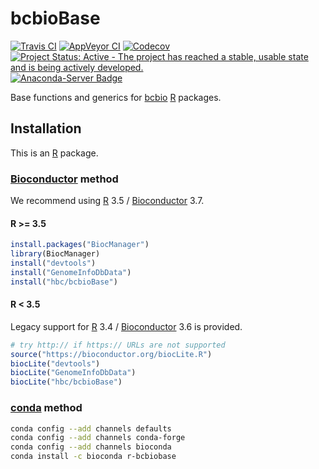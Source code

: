 # bcbioBase

[![Travis CI](https://travis-ci.org/hbc/bcbioBase.svg?branch=master)](https://travis-ci.org/hbc/bcbioBase)
[![AppVeyor CI](https://ci.appveyor.com/api/projects/status/j2o9aspoj8x4l9x7/branch/master?svg=true)](https://ci.appveyor.com/project/mjsteinbaugh/bcbiobase/branch/master)
[![Codecov](https://codecov.io/gh/hbc/bcbioBase/branch/master/graph/badge.svg)](https://codecov.io/gh/hbc/bcbioBase)
[![Project Status: Active - The project has reached a stable, usable state and is being actively developed.](https://www.repostatus.org/badges/latest/active.svg)](https://www.repostatus.org/#active)
[![Anaconda-Server Badge](https://anaconda.org/bioconda/r-bcbiobase/badges/version.svg)](https://anaconda.org/bioconda/r-bcbiobase)

Base functions and generics for [bcbio][] [R][] packages.


## Installation

This is an [R][] package.

### [Bioconductor][] method

We recommend using [R][] 3.5 / [Bioconductor][] 3.7.

#### R >= 3.5

```r
install.packages("BiocManager")
library(BiocManager)
install("devtools")
install("GenomeInfoDbData")
install("hbc/bcbioBase")
```

#### R < 3.5

Legacy support for [R][] 3.4 / [Bioconductor][] 3.6 is provided.

```r
# try http:// if https:// URLs are not supported
source("https://bioconductor.org/biocLite.R")
biocLite("devtools")
biocLite("GenomeInfoDbData")
biocLite("hbc/bcbioBase")
```

### [conda][] method

```bash
conda config --add channels defaults
conda config --add channels conda-forge
conda config --add channels bioconda
conda install -c bioconda r-bcbiobase
```


[bcbio]: https://bcbio-nextgen.readthedocs.io
[Bioconductor]: https://bioconductor.org
[conda]: https://conda.io
[R]: https://www.r-project.org
